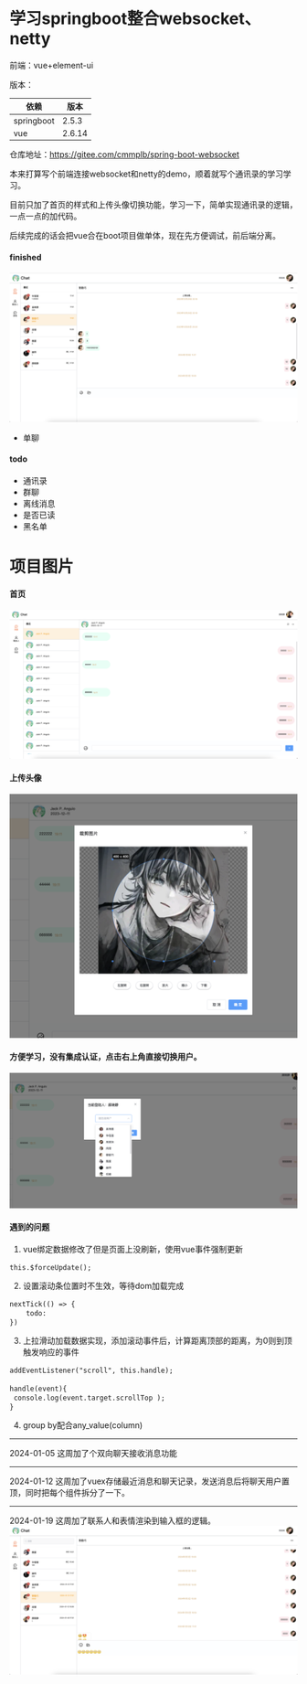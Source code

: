 # 学习springboot整合websocket、netty

前端：vue+element-ui

版本：

| 依赖         | 版本     |
|------------|--------|
| springboot | 2.5.3  |
| vue        | 2.6.14 |

仓库地址：https://gitee.com/cmmplb/spring-boot-websocket

本来打算写个前端连接websocket和netty的demo，顺着就写个通讯录的学习学习。

目前只加了首页的样式和上传头像切换功能，学习一下，简单实现通讯录的逻辑，一点一点的加代码。

后续完成的话会把vue合在boot项目做单体，现在先方便调试，前后端分离。

#### finished

![image_05.png](doc%2Fimages%2Fimage_05.png)

- 单聊

#### todo

- 通讯录
- 群聊
- 离线消息
- 是否已读
- 黑名单

# 项目图片

#### 首页

![image_01.png](doc%2Fimages%2Fimage_01.png)

#### 上传头像

![image_02.png](doc%2Fimages%2Fimage_02.png)

#### 方便学习，没有集成认证，点击右上角直接切换用户。

![image_03.png](doc%2Fimages%2Fimage_03.png)

#### 遇到的问题

1. vue绑定数据修改了但是页面上没刷新，使用vue事件强制更新

````
this.$forceUpdate();
````

2. 设置滚动条位置时不生效，等待dom加载完成

````
nextTick(() => {
    todo:
})
````

3. 上拉滑动加载数据实现，添加滚动事件后，计算距离顶部的距离，为0则到顶触发响应的事件

````
addEventListener("scroll", this.handle);

handle(event){
 console.log(event.target.scrollTop );
}

````

4. group by配合any_value(column)

***

2024-01-05
这周加了个双向聊天接收消息功能

***

2024-01-12
这周加了vuex存储最近消息和聊天记录，发送消息后将聊天用户置顶，同时把每个组件拆分了一下。


***

2024-01-19
这周加了联系人和表情渲染到输入框的逻辑。
![image_05.png](doc%2Fimages%2Fimage_06.png)